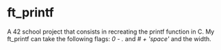 # ft_printf

A 42 school project that consists in recreating the printf function in C. My ft_printf can take the following flags: _0 - ._ and _# + 'space'_ and the width.
